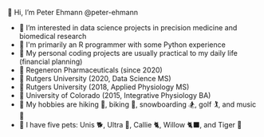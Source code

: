 👋 Hi, I’m Peter Ehmann @peter-ehmann

- 👀  I’m interested in data science projects in precision medicine and biomedical research
- 🌱  I'm primarily an R programmer with some Python experience
- 🧠  My personal coding projects are usually practical to my daily life (financial planning)
- 🏢  Regeneron Pharmaceuticals (since 2020)
- 🍎  Rutgers University (2020, Data Science MS)
- 🍎  Rutgers University (2018, Applied Physiology MS)
- 🍏  University of Colorado (2015, Integrative Physiology BA)
- 🌟  My hobbies are hiking 🥾, biking 🚴, snowboarding 🏂, golf 🏌️, and music 🎸
- 🐶  I have five pets: Unis 🐕, Ultra 🦮, Callie 🐈, Willow 🐈‍⬛, and Tiger 🦎
